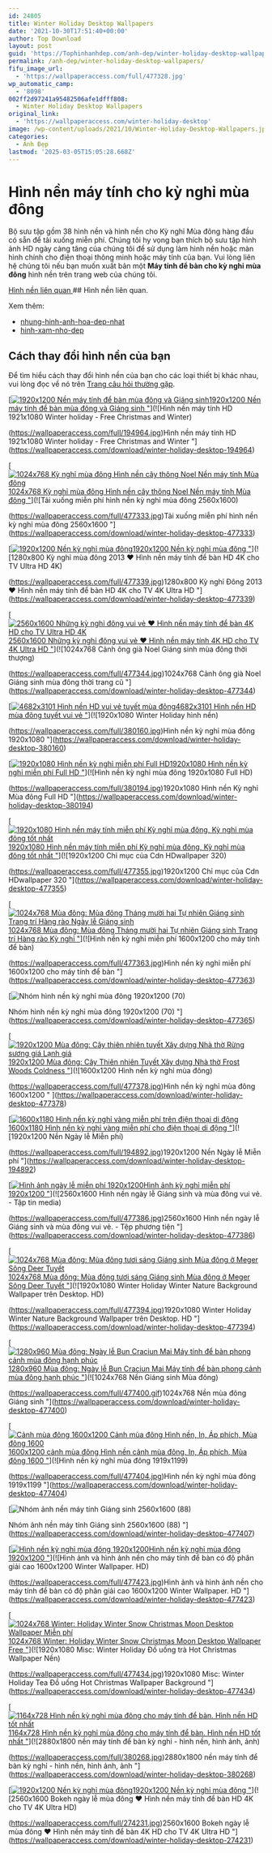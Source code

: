 ```yaml
---
id: 24805
title: Winter Holiday Desktop Wallpapers
date: '2021-10-30T17:51:40+00:00'
author: Top Download
layout: post
guid: 'https://Tophinhanhdep.com/anh-dep/winter-holiday-desktop-wallpapers/'
permalink: /anh-dep/winter-holiday-desktop-wallpapers/
fifu_image_url:
  - 'https://wallpaperaccess.com/full/477328.jpg'
wp_automatic_camp:
  - '8098'
002ff2d97241a95482506afe1dfff808:
  - Winter Holiday Desktop Wallpapers
original_link:
  - 'https://wallpaperaccess.com/winter-holiday-desktop'
image: /wp-content/uploads/2021/10/Winter-Holiday-Desktop-Wallpapers.jpg
categories:
  - Ảnh Đẹp
lastmod: '2025-03-05T15:05:28.668Z'
---
```

# Hình nền máy tính cho kỳ nghỉ mùa đông

Bộ sưu tập gồm 38 hình nền và hình nền cho Kỳ nghỉ Mùa đông hàng đầu có sẵn để tải xuống miễn phí. Chúng tôi hy vọng bạn thích bộ sưu tập hình ảnh HD ngày càng tăng của chúng tôi để sử dụng làm hình nền hoặc màn hình chính cho điện thoại thông minh hoặc máy tính của bạn. Vui lòng liên hệ chúng tôi nếu bạn muốn xuất bản một **Máy tính để bàn cho kỳ nghỉ mùa đông** hình nền trên trang web của chúng tôi.

[Hình nền liên quan ](#related) ## Hình nền liên quan.

   
 Xem thêm:

   
- [nhung-hinh-anh-hoa-dep-nhat](https://tophinhanhdep.com/hinh-hoa-dep/nhung-hinh-anh-hoa-dep-nhat/)
- [hinh-xam-nho-dep](https://tophinhanhdep.com/hinh-xam-dep/hinh-xam-nho-dep/)

## Cách thay đổi hình nền của bạn

Để tìm hiểu cách thay đổi hình nền của bạn cho các loại thiết bị khác nhau, vui lòng đọc về nó trên [Trang câu hỏi thường gặp](https://tophinhanhdep.com/faq/).

  
[[![1920x1200 Nền máy tính để bàn mùa đông và Giáng sinh](https://wallpaperaccess.com/full/477328.jpg)1920x1200 Nền máy tính để bàn mùa đông và Giáng sinh "](https://wallpaperaccess.com/download/winter-holiday-desktop-477328)](![Hình nền máy tính HD 1921x1080 Winter holiday - Free Christmas and Winter)

(https://wallpaperaccess.com/full/194964.jpg)Hình nền máy tính HD 1921x1080 Winter holiday - Free Christmas and Winter "](https://wallpaperaccess.com/download/winter-holiday-desktop-194964)

[[![1024x768 Kỳ nghỉ mùa đông Hình nền cây thông Noel Nền máy tính Mùa đông](https://wallpaperaccess.com/full/380163.jpg)1024x768 Kỳ nghỉ mùa đông Hình nền cây thông Noel Nền máy tính Mùa đông "](https://wallpaperaccess.com/download/winter-holiday-desktop-380163)](![Tải xuống miễn phí hình nền kỳ nghỉ mùa đông 2560x1600)

(https://wallpaperaccess.com/full/477333.jpg)Tải xuống miễn phí hình nền kỳ nghỉ mùa đông 2560x1600 "](https://wallpaperaccess.com/download/winter-holiday-desktop-477333)

[[![1920x1200 Nền kỳ nghỉ mùa đông](https://wallpaperaccess.com/full/477336.jpg)1920x1200 Nền kỳ nghỉ mùa đông "](https://wallpaperaccess.com/download/winter-holiday-desktop-477336)](![1280x800 Kỳ nghỉ mùa đông 2013 ❤ Hình nền máy tính để bàn HD 4K cho TV Ultra HD 4K)

(https://wallpaperaccess.com/full/477339.jpg)1280x800 Kỳ nghỉ Đông 2013 ❤ Hình nền máy tính để bàn HD 4K cho TV 4K Ultra HD "](https://wallpaperaccess.com/download/winter-holiday-desktop-477339)

[[![2560x1600 Những kỳ nghỉ đông vui vẻ ❤ Hình nền máy tính để bàn 4K HD cho TV Ultra HD 4K](https://wallpaperaccess.com/full/477342.jpg)2560x1600 Những kỳ nghỉ đông vui vẻ ❤ Hình nền máy tính 4K HD cho TV 4K Ultra HD "](https://wallpaperaccess.com/download/winter-holiday-desktop-477342)](![1024x768 Cảnh ông già Noel Giáng sinh mùa đông thời thượng)

(https://wallpaperaccess.com/full/477344.jpg)1024x768 Cảnh ông già Noel Giáng sinh mùa đông thời trang cũ "](https://wallpaperaccess.com/download/winter-holiday-desktop-477344)

[[![4682x3101 Hình nền HD vui vẻ tuyết mùa đông](https://wallpaperaccess.com/full/477346.jpg)4682x3101 Hình nền HD mùa đông tuyết vui vẻ "](https://wallpaperaccess.com/download/winter-holiday-desktop-477346)](![1920x1080 Winter Holiday hình nền)

(https://wallpaperaccess.com/full/380160.jpg)Hình nền kỳ nghỉ mùa đông 1920x1080 "](https://wallpaperaccess.com/download/winter-holiday-desktop-380160)

[[![1920x1080 Hình nền kỳ nghỉ miễn phí Full HD](https://wallpaperaccess.com/full/195006.jpg)1920x1080 Hình nền kỳ nghỉ miễn phí Full HD "](https://wallpaperaccess.com/download/winter-holiday-desktop-195006)](![Hình nền kỳ nghỉ mùa đông 1920x1080 Full HD)

(https://wallpaperaccess.com/full/380194.jpg)1920x1080 Hình nền Kỳ nghỉ Mùa đông Full HD "](https://wallpaperaccess.com/download/winter-holiday-desktop-380194)

[[![1920x1080 Hình nền máy tính miễn phí Kỳ nghỉ mùa đông, Kỳ nghỉ mùa đông tốt nhất](https://wallpaperaccess.com/full/380171.jpg)1920x1080 Hình nền máy tính miễn phí Kỳ nghỉ mùa đông, Kỳ nghỉ mùa đông tốt nhất "](https://wallpaperaccess.com/download/winter-holiday-desktop-380171)](![1920x1200 Chỉ mục của Cdn HDwallpaper 320)

(https://wallpaperaccess.com/full/477355.jpg)1920x1200 Chỉ mục của Cdn HDwallpaper 320 "](https://wallpaperaccess.com/download/winter-holiday-desktop-477355)

[[![1024x768 Mùa đông: Mùa đông Tháng mười hai Tự nhiên Giáng sinh Trang trí Hàng rào Ngày lễ Giáng sinh](https://wallpaperaccess.com/full/380211.jpg)1024x768 Mùa đông: Mùa đông Tháng mười hai Tự nhiên Giáng sinh Trang trí Hàng rào Kỳ nghỉ "](https://wallpaperaccess.com/download/winter-holiday-desktop-380211)](![Hình nền kỳ nghỉ miễn phí 1600x1200 cho máy tính để bàn)

(https://wallpaperaccess.com/full/477363.jpg)Hình nền kỳ nghỉ miễn phí 1600x1200 cho máy tính để bàn "](https://wallpaperaccess.com/download/winter-holiday-desktop-477363)

[![Nhóm hình nền kỳ nghỉ mùa đông 1920x1200 (70)](https://wallpaperaccess.com/full/477365.jpg)

Nhóm hình nền kỳ nghỉ mùa đông 1920x1200 (70) "](https://wallpaperaccess.com/download/winter-holiday-desktop-477365)

[[![1920x1200 Mùa đông: Cây thiên nhiên tuyết Xây dựng Nhà thờ Rừng sương giá Lạnh giá](https://wallpaperaccess.com/full/477370.jpg)1920x1200 Mùa đông: Cây Thiên nhiên Tuyết Xây dựng Nhà thờ Frost Woods Coldness "](https://wallpaperaccess.com/download/winter-holiday-desktop-477370)](![1600x1200 Hình nền kỳ nghỉ mùa đông)

(https://wallpaperaccess.com/full/477378.jpg)Hình nền kỳ nghỉ mùa đông 1600x1200 " ](https://wallpaperaccess.com/download/winter-holiday-desktop-477378)

[[![1600x1180 Hình nền kỳ nghỉ vàng miễn phí trên điện thoại di động](https://wallpaperaccess.com/full/477381.jpg)1600x1180 Hình nền kỳ nghỉ vàng miễn phí cho điện thoại di động "](https://wallpaperaccess.com/download/winter-holiday-desktop-477381)](![1920x1200 Nền Ngày lễ Miễn phí)

(https://wallpaperaccess.com/full/194892.jpg)1920x1200 Nền Ngày lễ Miễn phí "](https://wallpaperaccess.com/download/winter-holiday-desktop-194892)

[[![Hình ảnh ngày lễ miễn phí 1920x1200](https://wallpaperaccess.com/full/452235.jpg)Hình ảnh kỳ nghỉ miễn phí 1920x1200 "](https://wallpaperaccess.com/download/winter-holiday-desktop-452235)](![2560x1600 Hình nền ngày lễ Giáng sinh và mùa đông vui vẻ.  - Tập tin media)

(https://wallpaperaccess.com/full/477386.jpg)2560x1600 Hình nền ngày lễ Giáng sinh và mùa đông vui vẻ. - Tệp phương tiện "](https://wallpaperaccess.com/download/winter-holiday-desktop-477386)

[[![1024x768 Mùa đông: Mùa đông tươi sáng Giáng sinh Mùa đông ở Meger Sông Deer Tuyết](https://wallpaperaccess.com/full/477388.jpg)1024x768 Mùa đông: Mùa đông tươi sáng Giáng sinh Mùa đông ở Meger Sông Deer Tuyết "](https://wallpaperaccess.com/download/winter-holiday-desktop-477388)](![1920x1080 Winter Holiday Winter Nature Background Wallpaper trên Desktop.  HD)

(https://wallpaperaccess.com/full/477394.jpg)1920x1080 Winter Holiday Winter Nature Background Wallpaper trên Desktop. HD "](https://wallpaperaccess.com/download/winter-holiday-desktop-477394)

[[![1280x960 Mùa đông: Ngày lễ Bun Craciun Mai Máy tính để bàn phong cảnh mùa đông hạnh phúc](https://wallpaperaccess.com/full/477398.jpg)1280x960 Mùa đông: Ngày lễ Bun Craciun Mai Máy tính để bàn phong cảnh mùa đông hạnh phúc "](https://wallpaperaccess.com/download/winter-holiday-desktop-477398)](![1024x768 Nền Giáng sinh Mùa đông)

(https://wallpaperaccess.com/full/477400.gif)1024x768 Nền mùa đông Giáng sinh "](https://wallpaperaccess.com/download/winter-holiday-desktop-477400)

[[![Cảnh mùa đông 1600x1200 Cảnh mùa đông Hình nền, In, Áp phích, Mùa đông 1600](https://wallpaperaccess.com/full/477403.jpg)1600x1200 cảnh mùa đông Hình nền cảnh mùa đông, In, Áp phích, Mùa đông 1600 "](https://wallpaperaccess.com/download/winter-holiday-desktop-477403)](![Hình nền kỳ nghỉ mùa đông 1919x1199)

(https://wallpaperaccess.com/full/477404.jpg)Hình nền kỳ nghỉ mùa đông 1919x1199 "](https://wallpaperaccess.com/download/winter-holiday-desktop-477404)

[![Nhóm ảnh nền máy tính Giáng sinh 2560x1600 (88)](https://wallpaperaccess.com/full/477407.jpg)

Nhóm ảnh nền máy tính Giáng sinh 2560x1600 (88) "](https://wallpaperaccess.com/download/winter-holiday-desktop-477407)

[[![Hình nền kỳ nghỉ mùa đông 1920x1200](https://wallpaperaccess.com/full/477418.jpg)Hình nền kỳ nghỉ mùa đông 1920x1200 "](https://wallpaperaccess.com/download/winter-holiday-desktop-477418)](![Hình ảnh và hình ảnh nền cho máy tính để bàn có độ phân giải cao 1600x1200 Winter Wallpaper.  HD)

(https://wallpaperaccess.com/full/477423.jpg)Hình ảnh và hình ảnh nền cho máy tính để bàn có độ phân giải cao 1600x1200 Winter Wallpaper. HD "](https://wallpaperaccess.com/download/winter-holiday-desktop-477423)

[[![1024x768 Winter: Holiday Winter Snow Christmas Moon Desktop Wallpaper Miễn phí](https://wallpaperaccess.com/full/477424.jpg)1024x768 Winter: Holiday Winter Snow Christmas Moon Desktop Wallpaper Free "](https://wallpaperaccess.com/download/winter-holiday-desktop-477424)](![1920x1080 Misc: Winter Holiday Đồ uống trà Hot Christmas Wallpaper Nền)

(https://wallpaperaccess.com/full/477434.jpg)1920x1080 Misc: Winter Holiday Tea Đồ uống Hot Christmas Wallpaper Background "](https://wallpaperaccess.com/download/winter-holiday-desktop-477434)

[[![1164x728 Hình nền kỳ nghỉ mùa đông cho máy tính để bàn.  Hình nền HD tốt nhất](https://wallpaperaccess.com/full/477435.jpg)1164x728 Hình nền kỳ nghỉ mùa đông cho máy tính để bàn. Hình nền HD tốt nhất "](https://wallpaperaccess.com/download/winter-holiday-desktop-477435)](![2880x1800 nền máy tính để bàn kỳ nghỉ - hình nền, hình ảnh, ảnh)

(https://wallpaperaccess.com/full/380268.jpg)2880x1800 nền máy tính để bàn kỳ nghỉ - hình nền, hình ảnh, ảnh "](https://wallpaperaccess.com/download/winter-holiday-desktop-380268)

[[![1920x1200 Nền kỳ nghỉ mùa đông](https://wallpaperaccess.com/full/477437.jpg)1920x1200 Nền kỳ nghỉ mùa đông "](https://wallpaperaccess.com/download/winter-holiday-desktop-477437)](![2560x1600 Bokeh ngày lễ mùa đông ❤ Hình nền máy tính để bàn HD 4K cho TV 4K Ultra HD)

(https://wallpaperaccess.com/full/274231.jpg)2560x1600 Bokeh ngày lễ mùa đông ❤ Hình nền máy tính để bàn 4K HD cho TV 4K Ultra HD "](https://wallpaperaccess.com/download/winter-holiday-desktop-274231)
